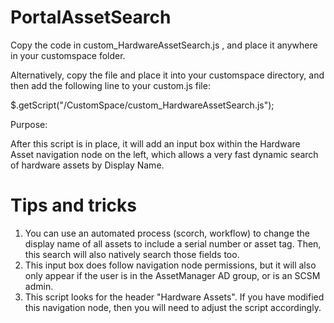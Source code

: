 # PortalAssetSearch

Copy the code in custom_HardwareAssetSearch.js , and place it anywhere in your customspace folder. 

Alternatively, copy the file and place it into your customspace directory, and then add the following line to your custom.js file:

$.getScript("/CustomSpace/custom_HardwareAssetSearch.js");

Purpose:

After this script is in place, it will add an input box within the Hardware Asset navigation node on the left, which allows a very fast dynamic search of hardware assets by Display Name. 



# Tips and tricks
1. You can use an automated process (scorch, workflow) to change the display name of all assets to include a serial number or asset tag. Then, this search will also natively search those fields too.
2. This input box does follow navigation node permissions, but it will also only appear if the user is in the AssetManager AD group, or is an SCSM admin. 
3. This script looks for the header "Hardware Assets". If you have modified this navigation node, then you will need to adjust the script accordingly.
